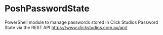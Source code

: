# PoshPasswordState
PowerShell module to manage passwords stored in Click Studios Password State via the REST API
https://www.clickstudios.com.au/api/
